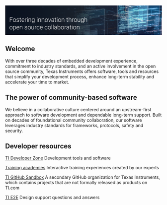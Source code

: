 ![Open Source at Texas Instruments](https://github.com/elijahrobert/testrepo/blob/de472d0b1ef07c021b0cc979490ab085644c1fb3/TI-GitHubBanner-ReadMe.png)

## Welcome

With over three decades of embedded development experience, commitment to industry standards, and an active involvement in the open source community, Texas Instruments offers software, tools and resources that simplify your development process, enhance long-term stability and accelerate your time to market. 

## The power of community-based software 

We believe in a collaborative culture centered around an upstream-first approach to software development and dependable long-term support. Built on decades of foundational community collaboration, our software leverages industry standards for frameworks, protocols, safety and security. 

## Developer resources

[TI Developer Zone](https://dev.ti.com) Development tools and software

[Training academies](ti.com/design-development/ti-developer-zone.html#ti-developer-zone-tab-1) Interactive training experiences created by our experts

[TI GitHub Sandbox](https://github.com/TexasInstruments-Sandbox) A secondary GitHub organization for Texas Instruments, which contains projects that are not formally released as products on TI.com

[TI E2E](https://e23.ti.com) Design support questions and answers
